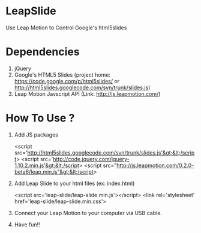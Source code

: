 LeapSlide
=========

Use Leap Motion to Control Google's html5slides

Dependencies
===============================

1. jQuery
2. Google's HTML5 Slides
   (project home: https://code.google.com/p/html5slides/ or http://html5slides.googlecode.com/svn/trunk/slides.js)
3. Leap Motion Javscript API
   (Link: http://js.leapmotion.com/)
   
   
How To Use ?
============

1. Add JS packages

   &lt;script src='http://html5slides.googlecode.com/svn/trunk/slides.js'&gt;&lt;/script&gt;
   &lt;script src='http://code.jquery.com/jquery-1.10.2.min.js'&gt;&lt;/script&gt;
   &lt;script src="http://js.leapmotion.com/0.2.0-beta6/leap.min.js"&gt;&lt;/script&gt;
   
2. Add Leap Slide to your html files (ex: index.html)

   &lt;script src='leap-slide/leap-slide.min.js'&gt;&lt;/script&gt;
   &lt;link rel='stylesheet' href='leap-slide/leap-slide.min.css'&gt;

3. Connect your Leap Motion to your computer via USB cable.
4. Have fun!!

